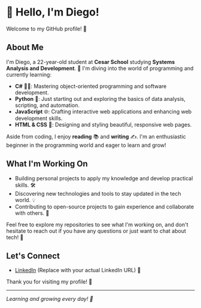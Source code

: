 # 👋 Hello, I'm Diego!

Welcome to my GitHub profile! 🌟

## About Me

I'm Diego, a 22-year-old student at **Cesar School** studying **Systems Analysis and Development**. 🚀 
I'm diving into the world of programming and currently learning:

- **C#** 🧑‍💻: Mastering object-oriented programming and software development.
- **Python** 🐍: Just starting out and exploring the basics of data analysis, scripting, and automation.
- **JavaScript** 🌐: Crafting interactive web applications and enhancing web development skills.
- **HTML & CSS** 🎨: Designing and styling beautiful, responsive web pages.

Aside from coding, I enjoy **reading** 📚 and **writing** ✍️. I'm an enthusiastic beginner in the programming world and eager to learn and grow!

## What I'm Working On

- Building personal projects to apply my knowledge and develop practical skills. 🛠️
- Discovering new technologies and tools to stay updated in the tech world. 💡
- Contributing to open-source projects to gain experience and collaborate with others. 🤝

Feel free to explore my repositories to see what I'm working on, and don't hesitate to reach out if you have any questions or just want to chat about tech! 💬

## Let's Connect

- [LinkedIn]([https://www.linkedin.com/in/diego](https://www.linkedin.com/in/diego-david-600608199/)) (Replace with your actual LinkedIn URL) 🌟

Thank you for visiting my profile! 🙌

---

*Learning and growing every day! 💪*
